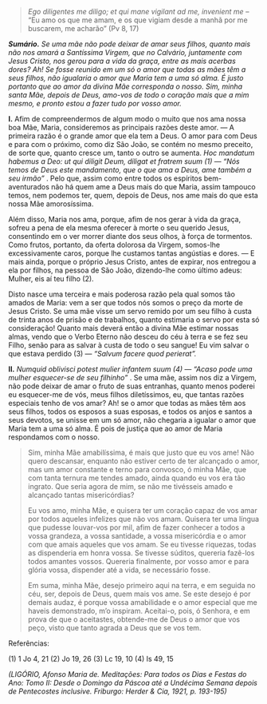 > *Ego diligentes me diligo; et qui mane vigilant ad me, invenient me* – “Eu amo os que me amam, e os que vigiam desde a manhã por me buscarem, me acharão” (Pv 8, 17)

***Sumário.** Se uma mãe não pode deixar de amar seus filhos, quanto mais não nos amará a Santíssima Virgem, que no Calvário, juntamente com Jesus Cristo, nos gerou para a vida da graça, entre as mais acerbas dores? Ah! Se fosse reunido em um só o amor que todas as mães têm a seus filhos, não igualaria o amor que Maria tem a uma só alma. É justo portanto que ao amor da divina Mãe corresponda o nosso. Sim, minha santa Mãe, depois de Deus, amo-vos de todo o coração mais que a mim mesmo, e pronto estou a fazer tudo por vosso amor.*

**I.** Afim de compreendermos de algum modo o muito que nos ama nossa boa Mãe, Maria, consideremos as principais razões deste amor. — A primeira razão é o grande amor que ela tem a Deus. O amor para com Deus e para com o próximo, como diz São João, se contém no mesmo preceito, de sorte que, quanto cresce um, tanto o outro se aumenta. *Hoc mandatum habemus a Deo: ut qui diligit Deum, diligat et fratrem suum (1) — “Nós temos de Deus este mandamento, que o que ama a Deus, ame também a seu irmão”* . Pelo que, assim como entre todos os espíritos bem-aventurados não há quem ame a Deus mais do que Maria, assim tampouco temos, nem podemos ter, quem, depois de Deus, nos ame mais do que esta nossa Mãe amorosíssima.

Além disso, Maria nos ama, porque, afim de nos gerar à vida da graça, sofreu a pena de ela mesma oferecer à morte o seu querido Jesus, consentindo em o ver morrer diante dos seus olhos, à força de tormentos. Como frutos, portanto, da oferta dolorosa da Virgem, somos-lhe excessivamente caros, porque lhe custamos tantas angústias e dores. — E mais ainda, porque o próprio Jesus Cristo, antes de expirar, nos entregou a ela por filhos, na pessoa de São João, dizendo-lhe como último adeus: Mulher, eis aí teu filho (2).

Disto nasce uma terceira e mais poderosa razão pela qual somos tão amados de Maria: vem a ser que todos nós somos o preço da morte de Jesus Cristo. Se uma mãe visse um servo remido por um seu filho à custa de trinta anos de prisão e de trabalhos, quanto estimaria o servo por esta só consideração! Quanto mais deverá então a divina Mãe estimar nossas almas, vendo que o Verbo Eterno não desceu do céu à terra e se fez seu Filho, senão para as salvar à custa de todo o seu sangue! Eu vim salvar o que estava perdido (3) — *“Salvum facere quod perierat”.*

**II.** *Numquid oblivisci potest mulier infantem suum (4) — “Acaso pode uma mulher esquecer-se de seu filhinho”* . Se uma mãe, assim nos diz a Virgem, não pode deixar de amar o fruto de suas entranhas, quanto menos poderei eu esquecer-me de vós, meus filhos diletíssimos, eu, que tantas razões especiais tenho de vos amar? Ah! se o amor que todas as mães têm aos seus filhos, todos os esposos a suas esposas, e todos os anjos e santos a seus devotos, se unisse em um só amor, não chegaria a igualar o amor que Maria tem a uma só alma. É pois de justiça que ao amor de Maria respondamos com o nosso.

> Sim, minha Mãe amabilíssima, é mais que justo que eu vos ame! Não quero descansar, enquanto não estiver certo de ter alcançado o amor, mas um amor constante e terno para convosco, ó minha Mãe, que com tanta ternura me tendes amado, ainda quando eu vos era tão ingrato. Que seria agora de mim, se não me tivésseis amado e alcançado tantas misericórdias?
>
> Eu vos amo, minha Mãe, e quisera ter um coração capaz de vos amar por todos aqueles infelizes que não vos amam. Quisera ter uma língua que pudesse louvar-vos por mil, afim de fazer conhecer a todos a vossa grandeza, a vossa santidade, a vossa misericórdia e o amor com que amais aqueles que vos amam. Se eu tivesse riquezas, todas as dispenderia em honra vossa. Se tivesse súditos, quereria fazê-los todos amantes vossos. Quereria finalmente, por vosso amor e para glória vossa, dispender até a vida, se necessário fosse.
>
> Em suma, minha Mãe, desejo primeiro aqui na terra, e em seguida no céu, ser, depois de Deus, quem mais vos ame. Se este desejo é por demais audaz, é porque vossa amabilidade e o amor especial que me haveis demonstrado, m’o inspiram. Aceitai-o, pois, ó Senhora, e em prova de que o aceitastes, obtende-me de Deus o amor que vos peço, visto que tanto agrada a Deus que se vos tem.

Referências:

\(1\) 1 Jo 4, 21 (2) Jo 19, 26 (3) Lc 19, 10 (4) Is 49, 15

*(LIGÓRIO, Afonso Maria de. Meditações: Para todos os Dias e Festas do Ano: Tomo II: Desde o Domingo da Páscoa até a Undécima Semana depois de Pentecostes inclusive. Friburgo: Herder & Cia, 1921, p. 193-195)*
